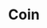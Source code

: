 ---
title: Coin
image: "https://cdn.jsdelivr.net/gh/debuginn/image@main/img/202303142342799.jpg"
---